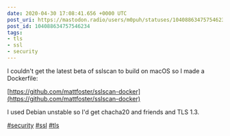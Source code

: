 ```yaml
---
date: 2020-04-30 17:08:41.656 +0000 UTC
post_uri: https://mastodon.radio/users/m0puh/statuses/104088634757546234
post_id: 104088634757546234
tags:
- tls
- ssl
- security
---
```

I couldn't get the latest beta of sslscan to build on macOS so I made a Dockerfile:

[https://github.com/mattfoster/sslscan-docker](https://github.com/mattfoster/sslscan-docker)

I used Debian unstable so I'd get chacha20 and friends and TLS 1.3.

[#security](https://mastodon.radio/tags/security) [#ssl](https://mastodon.radio/tags/ssl) [#tls](https://mastodon.radio/tags/tls)


